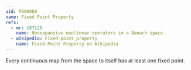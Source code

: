 ```yaml
---
uid: P000089
name: Fixed Point Property
refs:
  - mr: 187120
    name: Nonexpansive nonlinear operators in a Banach space.
  - wikipedia: Fixed-point_property
    name: Fixed-Point Property on Wikipedia
---
```


Every continuous map from the space to itself has at least one fixed point.
